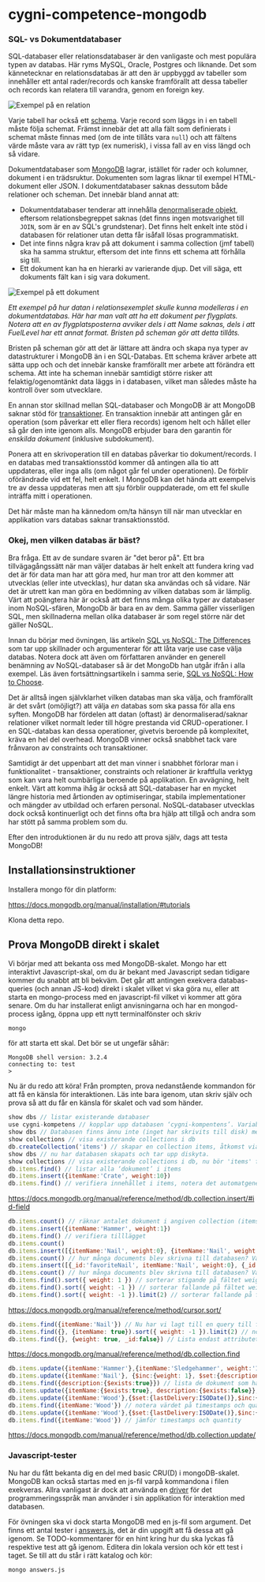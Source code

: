 [relation]: sqlExample.png
[document]: mongoExample.png

# cygni-competence-mongodb

### SQL- vs Dokumentdatabaser

SQL-databaser eller relationsdatabaser är den vanligaste och mest populära typen av databas. Här ryms MySQL, Oracle, Postgres och liknande. Det som kännetecknar en relationsdatabas är att den är uppbyggd av tabeller som innehåller ett antal rader/records och kanske framförallt att dessa tabeller och records kan relatera till varandra, genom en foreign key.

![Exempel på en relation][relation]

Varje tabell har också ett [schema](https://en.wikipedia.org/wiki/Database_schema). Varje record som läggs in i en tabell måste följa schemat. Främst innebär det att alla fält som definierats i schemat måste finnas med (om de inte tillåts vara `null`) och att fältens värde måste vara av rätt typ (ex numerisk), i vissa fall av en viss längd och så vidare.

Dokumentdatabaser som [MongoDB](https://www.mongodb.com/) lagrar, istället för rader och kolumner, dokument i en trädsruktur. Dokumenten som lagras liknar til exempel HTML-dokument eller JSON. I dokumentdatabaser saknas dessutom både relationer och scheman. Det innebär bland annat att:

* Dokumentdatabaser tenderar att innehålla [denormaliserade objekt](https://en.wikipedia.org/wiki/Denormalization), eftersom relationsbegreppet saknas (det finns ingen motsvarighet till `JOIN`, som är en av SQL's grundstenar). Det finns helt enkelt inte stöd i databasen för relationer utan detta får isåfall lösas programmatiskt.
* Det inte finns några krav på att dokument i samma collection (jmf tabell) ska ha samma struktur, eftersom det inte finns ett schema att förhålla sig till.
* Ett dokument kan ha en hierarki av varierande djup. Det vill säga, ett dokuments fält kan i sig vara dokument. 

![Exempel på ett dokument][document]

_Ett exempel på hur datan i relationsexemplet skulle kunna modelleras i en dokumentdatabas. Här har man valt att ha ett dokument per flygplats. Notera att en av flygplatsposterna avviker dels i att Name saknas, dels i att FuelLevel har ett annat format. Bristen på scheman gör att detta tillåts._

Bristen på scheman gör att det är lättare att ändra och skapa nya typer av datastrukturer i MongoDB än i en SQL-Databas. Ett schema kräver arbete att sätta upp och och det innebär kanske framförallt mer arbete att förändra ett schema. Att inte ha scheman innebär samtidigt större risker att felaktig/ogenomtänkt data läggs in i databasen, vilket man således måste ha kontroll över som utvecklare.

En annan stor skillnad mellan SQL-databaser och MongoDB är att MongoDB saknar stöd för [transaktioner](https://en.wikipedia.org/wiki/Database_transaction). En transaktion innebär att antingen går en operation (som påverkar ett eller flera records) igenom helt och hållet eller så går den inte igenom alls. MongoDB erbjuder bara den garantin för _enskilda dokument_ (inklusive subdokument). 

Ponera att en skrivoperation till en databas påverkar tio dokument/records. I en databas med transaktionsstöd kommer då antingen alla tio att uppdateras, eller inga alls (om något går fel under operationen). De förblir oförändrade vid ett fel, helt enkelt. I MongoDB kan det hända att exempelvis tre av dessa uppdateras men att sju förblir ouppdaterade, om ett fel skulle inträffa mitt i operationen.

Det här måste man ha kännedom om/ta hänsyn till när man utvecklar en applikation vars databas saknar transaktionsstöd. 

### Okej, men vilken databas är bäst?

Bra fråga. Ett av de sundare svaren är "det beror på". Ett bra tillvägagångssätt när man väljer databas är helt enkelt att fundera kring vad det är för data man har att göra med, hur man tror att den kommer att utvecklas (eller inte utvecklas), hur datan ska användas och så vidare. När det är utrett kan man göra en bedömning av vilken databas som är lämplig. Värt att poängtera här är också att det finns många olika typer av databaser inom NoSQL-sfären, MongoDb är bara en av dem. Samma gäller visserligen SQL, men skillnaderna mellan olika databaser är som regel större när det gäller NoSQL.

Innan du börjar med övningen, läs artikeln [SQL vs NoSQL: The Differences](http://www.sitepoint.com/sql-vs-nosql-differences/) som tar upp skillnader och argumenterar för att låta varje use case välja databas. Notera dock att även om författaren använder en generell benämning av NoSQL-databaser så är det MongoDb han utgår ifrån i alla exempel. Läs även fortsättningsartikeln i samma serie, [SQL vs NoSQL: How to Choose](https://www.sitepoint.com/sql-vs-nosql-choose/). 

Det är alltså ingen självklarhet vilken databas man ska välja, och framförallt är det svårt (omöjligt?) att välja *en* databas som ska passa för alla ens syften. MongoDB har fördelen att datan (oftast) är denormaliserad/saknar relationer vilket normalt leder till högre prestanda vid CRUD-operationer. I en SQL-databas kan dessa operationer, givetvis beroende på komplexitet, kräva en hel del overhead. MongoDB vinner också snabbhet tack vare frånvaron av constraints och transaktioner. 

Samtidigt är det uppenbart att det man vinner i snabbhet förlorar man i funktionalitet - transaktioner, constraints och relationer är kraftfulla verktyg som kan vara helt oumbärliga beroende på applikation. En avvägning, helt enkelt. Värt att komma ihåg är också att SQL-databaser har en mycket längre historia med årtionden av optimiseringar, stabila implementationer och mängder av utbildad och erfaren personal. NoSQL-databaser utvecklas dock också kontinuerligt och det finns ofta bra hjälp att tillgå och andra som har stött på samma problem som du.

Efter den introduktionen är du nu redo att prova själv, dags att testa MongoDB!

## Installationsinstruktioner

Installera mongo för din platform:

https://docs.mongodb.org/manual/installation/#tutorials

Klona detta repo.


## Prova MongoDB direkt i skalet
Vi börjar med att bekanta oss med MongoDB-skalet. Mongo har ett interaktivt Javascript-skal, om du är bekant med Javascript sedan tidigare kommer du snabbt att bli bekväm. Det går att antingen exekvera databas-queries (och annan JS-kod) direkt i skalet vilket vi ska göra nu, eller att starta en mongo-process med en javascript-fil vilket vi kommer att göra senare. Om du har installerat enligt anvisningarna och har en mongod-process igång, öppna upp ett nytt terminalfönster och skriv

```
mongo
```

för att starta ett skal. Det bör se ut ungefär såhär:

```
MongoDB shell version: 3.2.4
connecting to: test
>
```

Nu är du redo att köra! Från prompten, prova nedanstående kommandon för att få en känsla för interaktionen. Läs inte bara igenom, utan skriv själv och prova så att du får en känsla för skalet och vad som händer.

```javascript
show dbs // listar existerande databaser
use cygni-kompetens // kopplar upp databasen ‘cygni-kompentens’. Variabeln 'db' pekar nu på 'cygni-kompetens'. 
show dbs // Databasen finns ännu inte (inget har skrivits till disk) men så fort ett dokument skrivs till databasen kommer den att skapas/skrivas till disk. 
show collections // visa existerande collections i db
db.createCollection('items') // skapar en collection items, åtkomst via db.items.
show dbs // nu har databasen skapats och tar upp diskyta.
show collections // visa existerande collections i db, nu bör 'items' finnas där.
db.items.find() // listar alla ‘dokument’ i items
db.items.insert({itemName:'Crate', weight:10})
db.items.find() // verifiera innehållet i items, notera det automatgenererade _id:t, se dokumentationen
```
https://docs.mongodb.org/manual/reference/method/db.collection.insert/#id-field
```javascript
db.items.count() // räknar antalet dokument i angiven collection (items).
db.items.insert({itemName:'Hammer', weight:1}) 
db.items.find() // verifiera tilllägget
db.items.count() 
db.items.insert([{itemName:'Nail', weight:0}, {itemName:'Nail', weight:0}, {itemName:'Nail', weight:0} ]) // bulk insert
db.items.count() // hur många documents blev skrivna till databasen? Varför?
db.items.insert([{_id:'favoriteNail', itemName:'Nail', weight:0}, {_id:'favoriteNail', itemName:'Nail', weight:0}, {_id:'favoriteNail', itemName:'Nail', weight:0} ])
db.items.count() // hur många documents blev skrivna till databasen? Varför?
db.items.find().sort({ weight: 1 }) // sorterar stigande på fältet weight. 
db.items.find().sort({ weight: -1 }) // sorterar fallande på fältet weight.
db.items.find().sort({ weight: -1 }).limit(2) // sorterar fallande på fältet weight och begränsar resultatet till de två första dokumenten i resultatsetet. Läs gärna mer om sort() i dokumentationen.
```
https://docs.mongodb.org/manual/reference/method/cursor.sort/
```javascript
db.items.find({itemName:'Nail'}) // Nu har vi lagt till en query till find(), där vi säger att vi bara vill ha dokument som har fältet itemName med värdet Nail. Notera också skillnaderna i resultatet på _id-fältet. När vi inte anger _id automatgenereras ett värde, men när vi tidgare satte 'favoriteNail' så gäller det som _id.
db.items.find({}, {itemName: true}).sort({ weight: -1 }).limit(2) // notera att första argumentet, queryn, är tomt. Vi vill söka igenom alla dokument, men argument nummer två är en projection, vi är endast intresserade av att se itemName.
db.items.find({}, {weight: true, _id:false}) // Lista endast attributet weight genom att aktivt exkludera _id. Läs mer om querying och projection i dokumentationen.
```
https://docs.mongodb.org/manual/reference/method/db.collection.find
```javascript
db.items.update({itemName:'Hammer'},{itemName:'Sledgehammer', weight:'10', description:'Its bigger and better.'}) // enstaka uppdatering. Hela dokumentet ersätts.
db.items.update({itemName:'Nail'}, {$inc:{weight: 1}, $set:{description:'Heavy metal'}}) // uppdatering som förändrar givna fält istället för att ersätta dokumentet med ett helt nytt.
db.items.find({description:{$exists:true}}) // lista de dokument som har ett description-fält.
db.items.update({itemName:{$exists:true}, description:{$exists:false}}, {$set:{description:'No description'}},{multi:true}) // träffa resterande, sätt 'No Description' på dessa.
db.items.update({itemName:'Wood'},{$set:{lastDelivery:ISODate()},$inc:{quantity:1}, $setOnInsert:{firstdelivery:ISODate()}},{upsert:true}) // upsert = update if exists, insert if not.
db.items.find({itemName:'Wood'}) // notera värdet på timestamps och quantity
db.items.update({itemName:'Wood'},{$set:{lastDelivery:ISODate()},$inc:{quantity:1}, $setOnInsert:{firstdelivery:ISODate()}},{upsert:true})
db.items.find({itemName:'Wood'}) // jämför timestamps och quantity
```
https://docs.mongodb.com/manual/reference/method/db.collection.update/

### Javascript-tester
Nu har du fått bekanta dig en del med basic CRU(D) i mongoDB-skalet. MongoDB kan också startas med en js-fil varpå kommandona i filen exekveras. Allra vanligast är dock att använda en [driver](https://docs.mongodb.com/ecosystem/drivers/) för det programmeringsspråk man använder i sin applikation för interaktion med databasen.

För övningen ska vi dock starta MongoDB med en js-fil som argument. Det finns ett antal tester i [answers.js](https://github.com/mickeelm/cygni-competence-mongodb/blob/master/answers.js), det är din uppgift att få dessa att gå igenom. Se TODO-kommentarer för en hint kring hur du ska lyckas få respektive test att gå igenom. Editera din lokala version och kör ett test i taget. Se till att du står i rätt katalog och kör:

```bash
mongo answers.js
```
